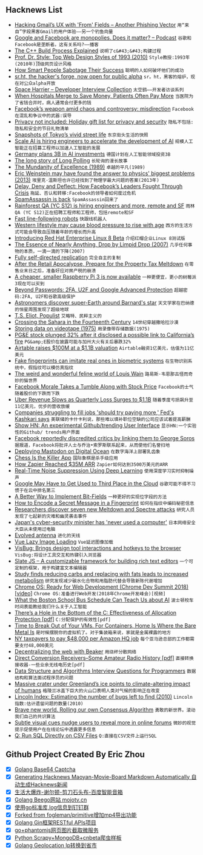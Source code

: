 ## Hacknews List


- [Hacking Gmail’s UX with &#39;From&#39; Fields – Another Phishing Vector](https://blog.cotten.io/hacking-gmail-with-weird-from-fields-d6494254722f)  `用“来自”字段黑客Gmail的用户体验——另一个钓鱼向量`
- [Google and Facebook are monopolies. Does it matter? – Podcast](https://innovationforallcast.com/2018/11/14/the-case-for-regulating-tech-companies)  `谷歌和Facebook是垄断者。这有关系吗?——播客`
- [The C&#43;&#43; Build Process Explained](https://github.com/green7ea/cpp-compilation/blob/master/README.md)  `说明了c&#43;&#43;构建过程`
- [Prof. Dr. Style: Top Web Design Styles of 1993 (2010)](http://contemporary-home-computing.org/prof-dr-style/)  `Style教授:1993年(2010年)顶级网页设计风格`
- [How  Smart People Sabotage Their Success](https://hbr.org/2018/11/5-ways-smart-people-sabotage-their-success)  `聪明的人如何破坏他们的成功`
- [sr.ht, the hacker&#39;s forge, now open for public alpha](https://drewdevault.com/2018/11/15/sr.ht-general-availability.html)  `sr。ht，黑客的熔炉，现在对公众alpha开放`
- [Space Harrier – Developer Interview Collection](http://shmuplations.com/spaceharrier/)  `太空鹞——开发者访谈系列`
- [When Hospitals Merge to Save Money, Patients Often Pay More](https://www.nytimes.com/2018/11/14/health/hospital-mergers-health-care-spending.html)  `当医院为了省钱合并时，病人通常会付更多的钱`
- [Facebook’s weapon amid chaos and controversy: misdirection](https://techcrunch.com/2018/11/15/chaos-controversy-facebook-fights-misinformation-with-misdirection/)  `Facebook在混乱和争议中的武器:误导`
- [Privacy not included: Holiday gift list for privacy and security](https://foundation.mozilla.org/en/privacynotincluded/)  `隐私不包括:隐私和安全的节日礼物清单`
- [Snapshots of Tokyo’s vivid street life](https://www.huckmag.com/art-and-culture/photography-2/tokyo-street-photographer-mikiko-hara/)  `东京街头生活的快照`
- [Scale AI is hiring engineers to accelerate the development of AI](https://scale.ai/about#jobs?ref=hn)  `规模人工智能正在招募工程师以加速人工智能的发展`
- [Germany plans 3B in AI investments](https://www.reuters.com/article/us-germany-intelligence/german-government-has-set-aside-around-3-billion-euros-for-artificial-intelligence-report-idUSKCN1NI1AP)  `德国计划在人工智能领域投资3B`
- [The long story of Long Polling](https://www.ably.io/concepts/long-polling)  `长轮询的漫长故事`
- [The Mundanity of Excellence (1989)](https://fermatslibrary.com/s/the-mundanity-of-excellence-an-ethnographic-report-on-stratification-and-olympic-swimmers)  `卓越的平凡(1989)`
- [Eric Weinstein may have found the answer to physics&#39; biggest problems (2013)](https://www.theguardian.com/science/2013/may/23/eric-weinstein-answer-physics-problems)  `埃里克·温斯坦也许已经找到了物理学最大问题的答案(2013年)`
- [Delay, Deny and Deflect: How Facebook’s Leaders Fought Through Crisis](https://www.nytimes.com/2018/11/14/technology/facebook-data-russia-election-racism.html)  `拖延、否认和转移:Facebook的领导者如何度过危机`
- [SpamAssassin is back](https://lwn.net/Articles/769917/)  `SpamAssassin回来了`
- [Rainforest QA (YC S12) is hiring engineers and more, remote and SF](https://jobs.lever.co/rainforest?lever-source%5B%5D=russ)  `雨林QA (YC S12)正在招聘工程师和工程师，包括remote和SF`
- [Fast line-following robots](https://www.a1k0n.net/2018/11/13/fast-line-following.html)  `快跟线机器人`
- [Western lifestyle may cause blood pressure to rise with age](https://www.theguardian.com/society/2018/nov/14/western-lifestyle-high-blood-pressure-age-hypertension)  `西方的生活方式可能会导致血压随着年龄的增长而升高`
- [Introducing Red Hat Enterprise Linux 8 Beta](https://www.redhat.com/en/blog/powering-its-future-while-preserving-present-introducing-red-hat-enterprise-linux-8-beta)  `介绍红帽企业Linux 8测试版`
- [The Essence of Nearly Anything, Drop by Limpid Drop (2007)](http://www.nytimes.com/2007/09/05/dining/05curi.html)  `几乎任何事物的本质，一滴一滴的下降(2007)`
- [Fully self-directed replication](https://cp4space.wordpress.com/2018/11/12/fully-self-directed-replication/)  `完全自主的复制`
- [After the Retail Apocalypse, Prepare for the Property Tax Meltdown](https://www.citylab.com/equity/2018/11/property-tax-dark-store-theory-retail-apocalypse-walmart/574123/)  `在零售业末日之后，准备好应对房产税的崩溃`
- [A cheaper, smaller Raspberry Pi 3 is now available](https://www.engadget.com/2018/11/15/a-cheaper-smaller-raspberry-pi-3-is-now-available/)  `一种更便宜，更小的树莓派3现在可以买到`
- [Beyond Passwords: 2FA, U2F and Google Advanced Protection](https://www.troyhunt.com/beyond-passwords-2fa-u2f-and-google-advanced-protection/)  `超越密码:2FA, U2F和谷歌高级保护`
- [Astronomers discover super-Earth around Barnard&#39;s star](https://phys.org/news/2018-11-astronomers-super-earth-barnard-star.html)  `天文学家在巴纳德的恒星周围发现了超级地球`
- [T.S. Eliot, Populist](https://www.firstthings.com/article/2018/12/t-s-eliot-populist)  `艾略特、民粹主义的`
- [Crossing the Sahara in the Fourteenth Century](https://www.laphamsquarterly.org/roundtable/crossing-sahara-fourteenth-century)  `14世纪穿越撒哈拉沙漠`
- [Storing data on videotape (1975)](https://cerncourier.com/from-the-november-1975-issue/)  `用录像带存储数据(1975)`
- [PG&amp;E stock plunged 32% after it disclosed a possible link to California’s fire](https://www.bloomberg.com/news/articles/2018-11-14/pg-e-plunges-in-early-trading-amid-wildfire-destruction)  `PG&amp;E股价在披露可能与加州大火有关后暴跌32%`
- [Airtable raises $100M at a $1.1B valuation](https://techcrunch.com/2018/11/15/airtable-maker-of-a-coding-platform-for-non-techies-raises-100m-at-a-1-1b-valuation/)  `Airtable融资1亿美元，估值为11亿美元`
- [Fake fingerprints can imitate real ones in biometric systems](https://www.theguardian.com/technology/2018/nov/15/fake-fingerprints-can-imitate-real-fingerprints-in-biometric-systems-research)  `在生物识别系统中，假指纹可以模仿真指纹`
- [The weird and wonderful feline world of Louis Wain](http://www.anothermanmag.com/life-culture/10560/the-forgotten-artist-who-changed-the-way-we-look-at-cats-louis-wain)  `路易斯·韦恩那古怪而奇妙的猫世界`
- [Facebook Morale Takes a Tumble Along with Stock Price](https://www.wsj.com/articles/facebook-morale-takes-a-tumble-along-with-stock-price-1542200400)  `Facebook的士气随着股价的下跌而下跌`
- [Uber Revenue Slows as Quarterly Loss Surges to $1.1B](https://www.bloomberg.com/news/articles/2018-11-14/uber-revenue-slows-as-quarterly-loss-surges-to-1-1-billion)  `随着季度亏损飙升至11亿美元，优步的营收放缓`
- [Companies struggling to fill jobs &#39;should try paying more,&#39; Fed&#39;s Kashkari says](https://www.cnbc.com/2018/11/13/firms-trying-to-fill-jobs-should-try-paying-more-feds-kashkari-says.html)  `美联储的卡什卡利说，那些难以填补职位空缺的公司应该试着提高薪酬`
- [Show HN: An experimental Github/trending User Interface](https://github-trending-plus.surge.sh/)  `显示HN:一个实验性的Github/ trends用户界面`
- [Facebook reportedly discredited critics by linking them to George Soros](https://www.theguardian.com/technology/2018/nov/14/facebook-george-soros-pr-firm-discredit-critics-crisis)  `据报道，Facebook将批评人士与乔治•索罗斯联系起来，从而使他们名誉扫地`
- [Deploying Mastodon on Digital Ocean](https://startuplab.io/post/deploying-mastodon-on-digital-ocean)  `在数字海洋上部署乳齿象`
- [Chess Is the Killer App](https://www.bloomberg.com/opinion/articles/2018-11-13/world-chess-championship-2018-is-made-for-the-internet)  `国际象棋是杀手级应用`
- [How Zapier Reached $35M ARR](https://ryanberg.co/how-zapier-reached-35m-arr-with-this-saas-seo-strategy/)  `Zapier如何达到3500万美元的ARR`
- [Real-Time Noise Suppression Using Deep Learning](https://devblogs.nvidia.com/nvidia-real-time-noise-suppression-deep-learning/)  `使用深度学习实时抑制噪声`
- [Google May Have to Get Used to Third Place in the Cloud](https://www.bloomberg.com/news/articles/2018-11-13/google-may-have-to-get-used-to-third-place-in-the-cloud)  `谷歌可能不得不习惯于在云中排名第三`
- [A Better Way to Implement Bit-Fields](https://andrewkelley.me/post/a-better-way-to-implement-bit-fields.html)  `一种更好的实现位字段的方法`
- [How to Encode a Secret Message in a Fingerprint](https://spectrum.ieee.org/tech-talk/telecom/security/how-to-encode-a-secret-message-into-a-fingerprint)  `如何在指纹中编码秘密信息`
- [Researchers discover seven new Meltdown and Spectre attacks](https://www.zdnet.com/article/researchers-discover-seven-new-meltdown-and-spectre-attacks/)  `研究人员发现了七起新的灾难和幽灵袭击事件`
- [Japan&#39;s cyber-security minister has &#39;never used a computer&#39;](https://www.bbc.com/news/technology-46222026)  `日本网络安全大臣从未使用过电脑`
- [Evolved antenna](https://en.wikipedia.org/wiki/Evolved_antenna)  `进化的天线`
- [Vue Lazy Image Loading](https://github.com/subotkevic/vue-lazy-image-loading)  `Vue延迟图像加载`
- [VisBug: Brings design tool interactions and hotkeys to the browser](https://github.com/GoogleChromeLabs/projectvisbug)  `VisBug:将设计工具交互和热键引入浏览器`
- [Slate JS – A customizable framework for building rich text editors](https://docs.slatejs.org)  `一个可定制的框架，用于构建富文本编辑器`
- [Study finds reducing carbs and replacing with fats leads to increased metabolism](https://www.nytimes.com/2018/11/14/well/eat/how-a-low-carb-diet-might-help-you-maintain-a-healthy-weight.html)  `研究发现减少碳水化合物和用脂肪代替会导致新陈代谢增加`
- [Chrome OS: Ready for Web Development (Chrome Dev Summit 2018) [video]](https://www.youtube.com/watch?v=QTmAtXoPkgw)  `Chrome OS:准备进行Web开发(2018年Chrome开发峰会)[视频]`
- [What the Boston School Bus Schedule Can Teach Us about AI](https://www.wired.com/story/joi-ito-ai-and-bus-routes/)  `波士顿校车时间表能教给我们什么关于人工智能`
- [There’s a Hole in the Bottom of the C: Effectiveness of Allocation Protection [pdf]](http://web.mit.edu/ha22286/www/papers/SecDev18.pdf)  `C:分配保护的有效性[pdf]`
- [Time to Break Out of Your VMs. For Containers, Home Is Where the Bare Metal Is](https://thenewstack.io/for-containers-home-is-where-the-bare-metal-is/)  `是时候摆脱你的虚拟机了。对于集装箱来说，家就是金属裸露的地方`
- [NY taxpayers to pay $48,000 per Amazon HQ job](http://www.fox5ny.com/news/48k-per-amazon-hq-job)  `每个亚马逊总部的工作都需要支付48,000美元`
- [Decentralizing the web with Beaker](https://changelog.com/jsparty/42)  `用烧杯分散网络`
- [Direct Conversion Receivers–Some Amateur Radio History [pdf]](http://w7zoi.net/dcrx68.pdf)  `直接转换接收器-一些业余无线电历史[pdf]`
- [Data Structure and Algorithms Interview Questions for Programmers](https://hackernoon.com/50-data-structure-and-algorithms-interview-questions-for-programmers-b4b1ac61f5b0)  `数据结构和算法面试程序员的问题`
- [Massive crater under Greenland’s ice points to climate-altering impact of humans](https://www.sciencemag.org/news/2018/11/massive-crater-under-greenland-s-ice-points-climate-altering-impact-time-humans)  `格陵兰冰盖下巨大的火山口表明人类对气候的影响正在改变`
- [Lincoln Index: Estimating the number of bugs left to find (2010)](https://www.johndcook.com/blog/2010/07/13/lincoln-index/)  `Lincoln指数:估计遗留问题的数量(2010)`
- [Brave new world. Rolling our own Consensus Algorithm](https://www.quorumcontrol.com/blog/2018/11/13/why-we-rolled-out-our-own-consensus-algorithm)  `勇敢的新世界。滚动我们自己的共识算法`
- [Subtle visual cues nudge users to reveal more in online forums](https://news.psu.edu/story/543000/2018/11/06/research/subtle-visual-cues-nudge-users-reveal-more-online-forums)  `微妙的视觉提示促使用户在在线论坛中透露更多信息`
- [Q: Run SQL Directly on CSV Files](https://harelba.github.io/q/)  `Q:直接在CSV文件上运行SQL`

## Github Project Created By Eric Zhou

- [x] [Golang Base64 Captcha](https://github.com/mojocn/base64Captcha)
- [x] [Generating Hacknews Maoyan-Movie-Board Markdown Automatically 自动生成Hacknews新闻](https://github.com/dejavuzhou/md-genie)
- [x] [生活大爆炸-谢尔顿-剪刀石头布-百度智能音箱](https://github.com/mojocn/dueros-bang-game)
- [x] [Golang Beego网站 mojotv.cn](https://github.com/mojocn/www.mojotv.cn)
- [x] [使用go标准库,log信息到钉钉群](https://github.com/mojocn/dooger)
- [x] [Forked from fogleman/primitive增加mp4导出功能](https://github.com/mojocn/primitive)
- [x] [Golang Gin框架RESTful APIs项目](https://github.com/JJJJJJJerk/ezier-golang-web-api-framework)
- [x] [go+phantomjs网页图片截取微服务](https://github.com/mojocn/screen_shot)
- [x] [Python Scrapy+MongoDB+cnbeta爬虫样板](https://github.com/mojocn/scrapy_mongodb_boilerplate_cnbeta)
- [x] [Golang Geolocation Ip转换到省市](https://github.com/mojocn/ip2location)